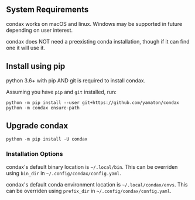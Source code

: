 ## System Requirements

condax works on macOS and  linux.  Windows may be supported in future depending on user interest.

condax does NOT need a preexisting conda installation, though if it can find one it will use it.

## Install using pip

python 3.6+ with pip AND git is required to install condax.

Assuming you have `pip` and `git` installed, run:
```
python -m pip install --user git+https://github.com/yamaton/condax
python -m condax ensure-path
```

## Upgrade condax
```
python -m pip install -U condax
```

### Installation Options
condax's default binary location is `~/.local/bin`. This can be overriden using `bin_dir` in `~/.config/condax/config.yaml`.

condax's default conda environment location is `~/.local/condax/envs`. This can be overriden using `prefix_dir` in `~/.config/condax/config.yaml`.

